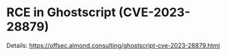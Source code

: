 # RCE in Ghostscript (CVE-2023-28879)

Details: https://offsec.almond.consulting/ghostscript-cve-2023-28879.html

